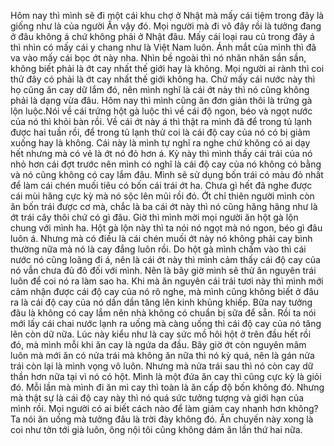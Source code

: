 Hôm nay thì mình sẽ đi một cái khu chợ ở Nhật mà mấy cái tiệm trong đây là giống như là của người Ấn vậy đó. Mọi người mà đi vô đây rồi là tưởng đang ở đâu không á chứ không phải ở Nhật đâu. Mấy cái loại rau củ trong đây á thì nhìn có mấy cái y chang như là Việt Nam luôn. Ánh mắt của mình thì đã va vào mấy cái bọc ớt này nha. Nhìn bề ngoài thì nó nhăn nhăn sần sần, không biết phải là ớt cay nhất thế giới hay là không. Mọi người ai rành thì coi thử đây có phải là ớt cay nhất thế giới không ha. Chứ mấy cái nước này thì họ cũng ăn cay dữ lắm đó, nên mình nghĩ là cái ớt này thì nó cũng không phải là dạng vừa đâu. Hôm nay thì mình cũng ăn đơn giản thôi là trứng gà lộn luộc.Nói về cái trứng hột gà luộc thì về cái độ ngon, béo và ngọt nước của nó thì khỏi bàn rồi. Về cái ớt này á thì thật ra mình đã để trong tủ lạnh được hai tuần rồi, để trong tủ lạnh thử coi là cái độ cay của nó có bị giảm xuống hay là không. Cái này là mình tự nghĩ ra nghe chứ không có ai dạy hết nhưng mà có vẻ là ớt nó đỏ hơn á. Kỳ này thì mình thấy cái trái của nó nhỏ hơn cái đợt trước nên mình có nghĩ là cái độ cay của nó không có bằng và nó cũng không có cay lắm đâu. Mình sẽ sử dụng bốn trái có màu đỏ nhất để làm cái chén muối tiêu có bốn cái trái ớt ha. Chưa gì hết đã nghe được cái mùi hăng cực kỳ mà nó sộc lên mũi rồi đó. Ớt chỉ thiên người mình còn ăn bốn trái được cơ mà, chắc là ba cái ớt này thì nó cũng hăng hăng như là ớt trái cây thôi chứ có gì đâu. Giờ thì mình mời mọi người ăn hột gà lộn chung với mình ha. Hột gà lộn này thì ta nói nó ngọt mà nó ngon, béo gì đâu luôn á. Nhưng mà có điều là cái chén muối ớt này nó không phải cay bình thường nữa mà nó là cay đắng luôn rồi. Do hột gà mình chấm vào thì cái nước nó cũng loãng đi á, nên là cái ớt này thì mình cảm thấy cái độ cay của nó vẫn chưa đủ đô đối với mình. Nên là bây giờ mình sẽ thử ăn nguyên trái luôn để coi nó ra làm sao ha. Khi mà ăn nguyên cái trái tươi này thì mình mới cảm nhận được cái độ cay của nó rõ nghe, mà mình cũng không biết ở đâu ra là cái độ cay của nó dần dần tăng lên kinh khủng khiếp. Bữa nay tưởng đâu là không có cay lắm nên nhà không có chuẩn bị sữa để sẵn. Rồi ta nói mới lấy cái chai nước lạnh ra uống mà càng uống thì cái độ cay của nó tăng lên còn dữ nữa. Lúc này kiểu như là cay sức mồ hôi hột ở trên đầu hết rồi đó, mà mình mỗi khi ăn cay là ngứa da đầu. Bây giờ ớt còn nguyên mâm luôn mà mới ăn có nửa trái mà không ăn nữa thì nó kỳ quá, nên là gán nửa trái còn lại là mình vọng vô luôn. Nhưng mà nửa trái sau thì nó còn cay dữ thần hơn nữa tại vì nó có hột. Mình là một đứa ăn cay thì cũng cực kỳ là giỏi đó. Mỗi lần mà mình đi ăn mì cay thì toàn là ăn cấp độ bốn không đó. Nhưng mà thật sự là cái độ cay này thì nó quá sức tưởng tượng và giới hạn của mình rồi. Mọi người có ai biết cách nào để làm giảm cay nhanh hơn không? Ta nói ăn uống mà tưởng đâu là trời đày không đó. Ăn chuyến này xong là coi như tởn tới già luôn, ông nội tôi cũng không dám ăn lần thứ hai nữa.